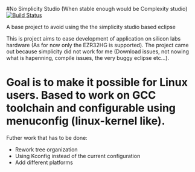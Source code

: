 #No Simplicity Studio (When stable enough would be Complexity studio)
[![Build Status](https://travis-ci.org/Walkiry/ezr32_nosimplicity.svg?branch=master)](https://travis-ci.org/Walkiry/ezr32_nosimplicity)

A base project to avoid using the the simplicity studio based eclipse

This is project aims to ease development of application on silicon labs hardware (As for now only the EZR32HG is supported).
The project came out because simplicity did not work for me (Download issues, not nowing what is hapenning, compile issues,
the very buggy eclipse etc...).

**Goal is to make it possible for Linux users**. Based to work on GCC toolchain and configurable using menuconfig (linux-kernel like).
===============================================

Futher work that has to be done:

* Rework tree organization
* Using Kconfig instead of the current configuration
* Add different platforms
